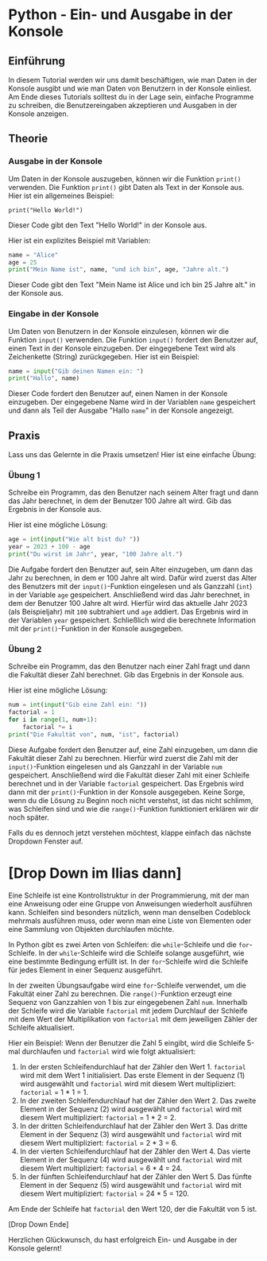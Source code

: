 # Python - Ein- und Ausgabe in der Konsole

## Einführung
In diesem Tutorial werden wir uns damit beschäftigen, wie man Daten in der Konsole ausgibt und wie man Daten von Benutzern in der Konsole einliest. Am Ende dieses Tutorials solltest du in der Lage sein, einfache Programme zu schreiben, die Benutzereingaben akzeptieren und Ausgaben in der Konsole anzeigen. 

## Theorie

### Ausgabe in der Konsole
Um Daten in der Konsole auszugeben, können wir die Funktion `print()` verwenden. Die Funktion `print()` gibt Daten als Text in der Konsole aus. Hier ist ein allgemeines Beispiel:

```
print("Hello World!")
```

Dieser Code gibt den Text "Hello World!" in der Konsole aus.

Hier ist ein explizites Beispiel mit Variablen:

```python
name = "Alice"
age = 25
print("Mein Name ist", name, "und ich bin", age, "Jahre alt.")
```

Dieser Code gibt den Text "Mein Name ist Alice und ich bin 25 Jahre alt." in der Konsole aus.

### Eingabe in der Konsole
Um Daten von Benutzern in der Konsole einzulesen, können wir die Funktion `input()` verwenden. Die Funktion `input()` fordert den Benutzer auf, einen Text in der Konsole einzugeben. Der eingegebene Text wird als Zeichenkette (String) zurückgegeben. Hier ist ein Beispiel:

```python
name = input("Gib deinen Namen ein: ")
print("Hallo", name)
```

Dieser Code fordert den Benutzer auf, einen Namen in der Konsole einzugeben. Der eingegebene Name wird in der Variablen `name` gespeichert und dann als Teil der Ausgabe "Hallo `name`" in der Konsole angezeigt.

## Praxis
Lass uns das Gelernte in die Praxis umsetzen! Hier ist eine einfache Übung:

### Übung 1
Schreibe ein Programm, das den Benutzer nach seinem Alter fragt und dann das Jahr berechnet, in dem der Benutzer 100 Jahre alt wird. Gib das Ergebnis in der Konsole aus.

Hier ist eine mögliche Lösung:

```python
age = int(input("Wie alt bist du? "))
year = 2023 + 100 - age
print("Du wirst im Jahr", year, "100 Jahre alt.")
```
Die Aufgabe fordert den Benutzer auf, sein Alter einzugeben, um dann das Jahr zu berechnen, in dem er 100 Jahre alt wird. Dafür wird zuerst das Alter des Benutzers mit der `input()`-Funktion eingelesen und als Ganzzahl (`int`) in der Variable `age` gespeichert. Anschließend wird das Jahr berechnet, in dem der Benutzer 100 Jahre alt wird. Hierfür wird das aktuelle Jahr 2023 (als Beispieljahr) mit `100` subtrahiert und `age` addiert. Das Ergebnis wird in der Variablen `year` gespeichert. Schließlich wird die berechnete Information mit der `print()`-Funktion in der Konsole ausgegeben. 

### Übung 2
Schreibe ein Programm, das den Benutzer nach einer Zahl fragt und dann die Fakultät dieser Zahl berechnet. Gib das Ergebnis in der Konsole aus.

Hier ist eine mögliche Lösung:

```python
num = int(input("Gib eine Zahl ein: "))
factorial = 1
for i in range(1, num+1):
    factorial *= i
print("Die Fakultät von", num, "ist", factorial)
```
Diese Aufgabe fordert den Benutzer auf, eine Zahl einzugeben, um dann die Fakultät dieser Zahl zu berechnen. Hierfür wird zuerst die Zahl mit der `input()`-Funktion eingelesen und als Ganzzahl in der Variable `num` gespeichert. Anschließend wird die Fakultät dieser Zahl mit einer Schleife berechnet und in der Variable `factorial` gespeichert. Das Ergebnis wird dann mit der `print()`-Funktion in der Konsole ausgegeben.
Keine Sorge, wenn du die Lösung zu Beginn noch nicht verstehst, ist das nicht schlimm, was Schleifen sind und wie die `range()`-Funktion funktioniert erklären wir dir noch später.

Falls du es dennoch jetzt verstehen möchtest, klappe einfach das nächste Dropdown Fenster auf.

# [Drop Down im Ilias dann]

Eine Schleife ist eine Kontrollstruktur in der Programmierung, mit der man eine Anweisung oder eine Gruppe von Anweisungen wiederholt ausführen kann. Schleifen sind besonders nützlich, wenn man denselben Codeblock mehrmals ausführen muss, oder wenn man eine Liste von Elementen oder eine Sammlung von Objekten durchlaufen möchte.

In Python gibt es zwei Arten von Schleifen: die `while`-Schleife und die `for`-Schleife. In der `while`-Schleife wird die Schleife solange ausgeführt, wie eine bestimmte Bedingung erfüllt ist. In der `for`-Schleife wird die Schleife für jedes Element in einer Sequenz ausgeführt.

In der zweiten Übungsaufgabe wird eine `for`-Schleife verwendet, um die Fakultät einer Zahl zu berechnen. Die `range()`-Funktion erzeugt eine Sequenz von Ganzzahlen von 1 bis zur eingegebenen Zahl `num`. Innerhalb der Schleife wird die Variable `factorial` mit jedem Durchlauf der Schleife mit dem Wert der Multiplikation von `factorial` mit dem jeweiligen Zähler der Schleife aktualisiert.

Hier ein Beispiel: Wenn der Benutzer die Zahl 5 eingibt, wird die Schleife 5-mal durchlaufen und `factorial` wird wie folgt aktualisiert:

1. In der ersten Schleifendurchlauf hat der Zähler den Wert 1. `factorial` wird mit dem Wert 1 initialisiert. Das erste Element in der Sequenz (1) wird ausgewählt und `factorial` wird mit diesem Wert multipliziert: `factorial` = 1 * 1 = 1.
2. In der zweiten Schleifendurchlauf hat der Zähler den Wert 2. Das zweite Element in der Sequenz (2) wird ausgewählt und `factorial` wird mit diesem Wert multipliziert: `factorial` = 1 * 2 = 2.
3. In der dritten Schleifendurchlauf hat der Zähler den Wert 3. Das dritte Element in der Sequenz (3) wird ausgewählt und `factorial` wird mit diesem Wert multipliziert: `factorial` = 2 * 3 = 6.
4. In der vierten Schleifendurchlauf hat der Zähler den Wert 4. Das vierte Element in der Sequenz (4) wird ausgewählt und `factorial` wird mit diesem Wert multipliziert: `factorial` = 6 * 4 = 24.
5. In der fünften Schleifendurchlauf hat der Zähler den Wert 5. Das fünfte Element in der Sequenz (5) wird ausgewählt und `factorial` wird mit diesem Wert multipliziert: `factorial` = 24 * 5 = 120.

Am Ende der Schleife hat `factorial` den Wert 120, der die Fakultät von 5 ist.

[Drop Down Ende]


Herzlichen Glückwunsch, du hast erfolgreich Ein- und Ausgabe in der Konsole gelernt!